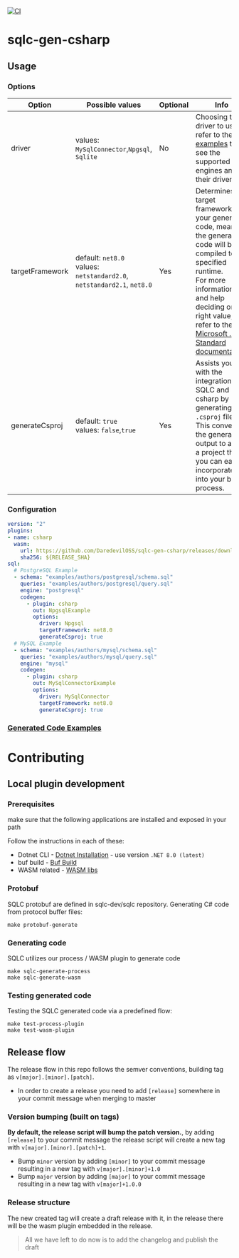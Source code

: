 [![CI](https://github.com/DaredevilOSS/sqlc-gen-csharp/actions/workflows/ci.yml/badge.svg?branch=main)](https://github.com/DaredevilOSS/sqlc-gen-ruby/actions/workflows/ci.yml)

# sqlc-gen-csharp
## Usage

### Options
| Option          | Possible values                                                            | Optional | Info                                                                                                                                                                                                                                                                                                                                      |
|-----------------|----------------------------------------------------------------------------|----------|-------------------------------------------------------------------------------------------------------------------------------------------------------------------------------------------------------------------------------------------------------------------------------------------------------------------------------------------|
| driver          | values: `MySqlConnector`,`Npgsql`, `Sqlite`                                | No       | Choosing the driver to use - refer to the [examples](docs/Examples.md) to see the supported SQL engines and their drivers                                                                                                                                                                                                                 |
| targetFramework | default: `net8.0`<br/>values: `netstandard2.0`, `netstandard2.1`, `net8.0` | Yes      | Determines the target framework for your generated code, meaning the generated code will be compiled to the specified runtime.<br/>For more information and help deciding on the right value, refer to the [Microsoft .NET Standard documentation](https://learn.microsoft.com/en-us/dotnet/standard/net-standard?tabs=net-standard-1-0). |
| generateCsproj  | default: `true`<br/>values: `false`,`true`                                 | Yes      | Assists you with the integration of SQLC and csharp by generating a `.csproj` file. This converts the generated output to a .dll, a project that you can easily incorporate into your build process.                                                                                                                                      |

### Configuration
```yaml
version: "2"
plugins:
- name: csharp
  wasm:
    url: https://github.com/DaredevilOSS/sqlc-gen-csharp/releases/download/v0.10.0/sqlc-gen-csharp.wasm
    sha256: ${RELEASE_SHA}
sql:
  # PostgreSQL Example
  - schema: "examples/authors/postgresql/schema.sql"
    queries: "examples/authors/postgresql/query.sql"
    engine: "postgresql"
    codegen:
      - plugin: csharp
        out: NpgsqlExample
        options:
          driver: Npgsql
          targetFramework: net8.0
          generateCsproj: true
  # MySQL Example
  - schema: "examples/authors/mysql/schema.sql"
    queries: "examples/authors/mysql/query.sql"
    engine: "mysql"
    codegen:
      - plugin: csharp
        out: MySqlConnectorExample
        options:
          driver: MySqlConnector
          targetFramework: net8.0
          generateCsproj: true
```

### [Generated Code Examples](docs/Examples.md)

# Contributing
## Local plugin development
### Prerequisites
make sure that the following applications are installed and exposed in your path

Follow the instructions in each of these:
* Dotnet CLI - [Dotnet Installation](https://github.com/dotnet/sdk) - use version `.NET 8.0 (latest)`
* buf build - [Buf Build](https://buf.build/docs/installation)
* WASM related - [WASM libs](https://www.strathweb.com/2023/09/dotnet-wasi-applications-in-net-8-0/)

### Protobuf
SQLC protobuf are defined in sqlc-dev/sqlc repository.
Generating C# code from protocol buffer files:
```
make protobuf-generate
```

### Generating code
SQLC utilizes our process / WASM plugin to generate code
```
make sqlc-generate-process
make sqlc-generate-wasm
```

### Testing generated code
Testing the SQLC generated code via a predefined flow:
```
make test-process-plugin
make test-wasm-plugin
```

## Release flow
The release flow in this repo follows the semver conventions, building tag as `v[major].[minor].[patch]`.

* In order to create a release you need to add `[release]` somewhere in your commit message when merging to master

### Version bumping (built on tags)
**By default, the release script will bump the patch version.**, by adding `[release]` to your commit message the release script will create a new tag with `v[major].[minor].[patch]+1`.
* Bump `minor` version by adding `[minor]` to your commit message resulting in a new tag with `v[major].[minor]+1.0`<br/>
* Bump `major` version by adding `[major]` to your commit message resulting in a new tag with `v[major]+1.0.0`

### Release structure
The new created tag will create a draft release with it, in the release there will be the wasm plugin embedded in the release.<br/>
> All we have left to do now is to add the changelog and publish the draft

